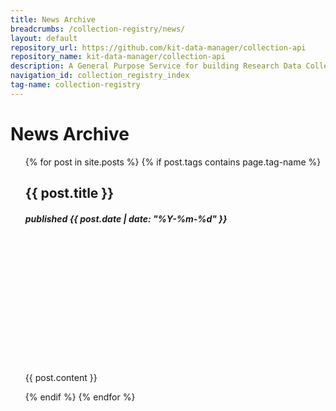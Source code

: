 ```yaml
---
title: News Archive
breadcrumbs: /collection-registry/news/
layout: default
repository_url: https://github.com/kit-data-manager/collection-api
repository_name: kit-data-manager/collection-api
description: A General Purpose Service for building Research Data Collections.
navigation_id: collection_registry_index
tag-name: collection-registry
---
```


# News Archive

<ul>
  {% for post in site.posts %}
    {% if post.tags contains page.tag-name %}
      <!-- li><a href="/webpage/{{ post.url }}">{{ post.title }}</a>, published {{ post.date | date: "%Y-%m-%d" }}</li-->
      <!-- p>{{ post.content }}</p-->
    <div class="news_card">
      <h2>{{ post.title }}</h2>
      <h5>published {{ post.date | date: "%Y-%m-%d" }}</h5>
      <div class="fakeimg" style="height:200px;background-image: url('/webpage/assets/images/collections.jpg')"></div>
      <p>{{ post.content }}</p>
    </div>
    {% endif %}
  {% endfor %}
</ul>


